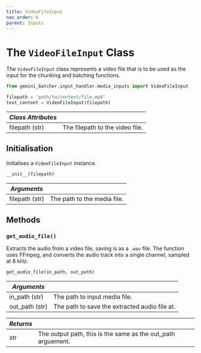 ```yaml
---
title: VideoFileInput
nav_order: 6
parent: Inputs
---
```


# The `VideoFileInput` Class

The `VideoFileInput` class represents a video file that is to be used as the input for the chunking and batching functions.

```python
from gemini_batcher.input_handler.media_inputs import VideoFileInput

filepath = 'path/to/content/file.mp4'
text_content = VideoFileInput(filepath)
```

| *Class Attributes* | |
|------------------|----------------------------------------|
| filepath (str) | The filepath to the video file. |

## Initialisation

Initialises a `VideoFileInput` instance.

```python
__init__(filepath)
```

| *Arguments* | |
|------------------|----------------------------------------|
| filepath (str) | The path to the media file. |

## Methods

### `get_audio_file()`
Extracts the audio from a video file, saving is as a `.wav` file. The function uses FFmpeg, and converts the audio track into a single channel, sampled at 8 kHz.

```python
get_audio_file(in_path, out_path)
```

| *Arguments* | |
|------------------|----------------------------------------|
| in_path (str) | The path to input media file. |
| out_path (str) | The path to save the extracted audio file at. |

 | *Returns* | |
|------------------|----------------------------------------|
| str | The output path, this is the same as the out_path arguement.|